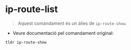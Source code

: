# ip-route-list

> Aquest comandament és un àlies de `ip-route-show`.

- Veure documentació pel comandament original:

`tldr ip-route-show`
